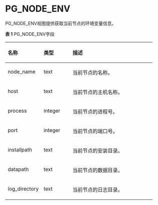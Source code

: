 # PG\_NODE\_ENV<a name="ZH-CN_TOPIC_0289899993"></a>

PG\_NODE\_ENV视图提供获取当前节点的环境变量信息。

**表 1**  PG\_NODE\_ENV字段

<a name="zh-cn_topic_0283137148_zh-cn_topic_0237122422_zh-cn_topic_0059778769_t8d65b66ae7224247aac9adb09ce0ea36"></a>
<table><thead align="left"><tr id="zh-cn_topic_0283137148_zh-cn_topic_0237122422_zh-cn_topic_0059778769_re07d82acd1ba4fc08bee2fc98b6d6459"><th class="cellrowborder" valign="top" width="24.37%" id="mcps1.2.4.1.1"><p id="zh-cn_topic_0283137148_zh-cn_topic_0237122422_zh-cn_topic_0059778769_a0472ed3484aa410db12d9e0ff69263d5"><a name="zh-cn_topic_0283137148_zh-cn_topic_0237122422_zh-cn_topic_0059778769_a0472ed3484aa410db12d9e0ff69263d5"></a><a name="zh-cn_topic_0283137148_zh-cn_topic_0237122422_zh-cn_topic_0059778769_a0472ed3484aa410db12d9e0ff69263d5"></a>名称</p>
</th>
<th class="cellrowborder" valign="top" width="19.66%" id="mcps1.2.4.1.2"><p id="zh-cn_topic_0283137148_zh-cn_topic_0237122422_zh-cn_topic_0059778769_afa79d62984df424f8fa9475a1476673d"><a name="zh-cn_topic_0283137148_zh-cn_topic_0237122422_zh-cn_topic_0059778769_afa79d62984df424f8fa9475a1476673d"></a><a name="zh-cn_topic_0283137148_zh-cn_topic_0237122422_zh-cn_topic_0059778769_afa79d62984df424f8fa9475a1476673d"></a>类型</p>
</th>
<th class="cellrowborder" valign="top" width="55.97%" id="mcps1.2.4.1.3"><p id="zh-cn_topic_0283137148_zh-cn_topic_0237122422_zh-cn_topic_0059778769_acbaaa146000e488792f068a9a2c3d362"><a name="zh-cn_topic_0283137148_zh-cn_topic_0237122422_zh-cn_topic_0059778769_acbaaa146000e488792f068a9a2c3d362"></a><a name="zh-cn_topic_0283137148_zh-cn_topic_0237122422_zh-cn_topic_0059778769_acbaaa146000e488792f068a9a2c3d362"></a>描述</p>
</th>
</tr>
</thead>
<tbody><tr id="zh-cn_topic_0283137148_zh-cn_topic_0237122422_zh-cn_topic_0059778769_r87f391f7292f47d89d954ada6869f003"><td class="cellrowborder" valign="top" width="24.37%" headers="mcps1.2.4.1.1 "><p id="zh-cn_topic_0283137148_zh-cn_topic_0237122422_zh-cn_topic_0059778769_a4f8f3447f0ab4c83acff44ca486059c9"><a name="zh-cn_topic_0283137148_zh-cn_topic_0237122422_zh-cn_topic_0059778769_a4f8f3447f0ab4c83acff44ca486059c9"></a><a name="zh-cn_topic_0283137148_zh-cn_topic_0237122422_zh-cn_topic_0059778769_a4f8f3447f0ab4c83acff44ca486059c9"></a>node_name</p>
</td>
<td class="cellrowborder" valign="top" width="19.66%" headers="mcps1.2.4.1.2 "><p id="zh-cn_topic_0283137148_zh-cn_topic_0237122422_zh-cn_topic_0059778769_a9ef07864a9ee4cefa2c5778397d5ab23"><a name="zh-cn_topic_0283137148_zh-cn_topic_0237122422_zh-cn_topic_0059778769_a9ef07864a9ee4cefa2c5778397d5ab23"></a><a name="zh-cn_topic_0283137148_zh-cn_topic_0237122422_zh-cn_topic_0059778769_a9ef07864a9ee4cefa2c5778397d5ab23"></a>text</p>
</td>
<td class="cellrowborder" valign="top" width="55.97%" headers="mcps1.2.4.1.3 "><p id="zh-cn_topic_0283137148_zh-cn_topic_0237122422_zh-cn_topic_0059778769_ae068586c2159448f8d3fd47e083ce304"><a name="zh-cn_topic_0283137148_zh-cn_topic_0237122422_zh-cn_topic_0059778769_ae068586c2159448f8d3fd47e083ce304"></a><a name="zh-cn_topic_0283137148_zh-cn_topic_0237122422_zh-cn_topic_0059778769_ae068586c2159448f8d3fd47e083ce304"></a>当前节点的名称。</p>
</td>
</tr>
<tr id="zh-cn_topic_0283137148_zh-cn_topic_0237122422_zh-cn_topic_0059778769_raa4c7871f4d94a19840ce246abe48d3c"><td class="cellrowborder" valign="top" width="24.37%" headers="mcps1.2.4.1.1 "><p id="zh-cn_topic_0283137148_zh-cn_topic_0237122422_zh-cn_topic_0059778769_ad8b4089a284641af8e4bd926448ea9ec"><a name="zh-cn_topic_0283137148_zh-cn_topic_0237122422_zh-cn_topic_0059778769_ad8b4089a284641af8e4bd926448ea9ec"></a><a name="zh-cn_topic_0283137148_zh-cn_topic_0237122422_zh-cn_topic_0059778769_ad8b4089a284641af8e4bd926448ea9ec"></a>host</p>
</td>
<td class="cellrowborder" valign="top" width="19.66%" headers="mcps1.2.4.1.2 "><p id="zh-cn_topic_0283137148_zh-cn_topic_0237122422_zh-cn_topic_0059778769_a61560af02d3843a9aa3833ec6af26d30"><a name="zh-cn_topic_0283137148_zh-cn_topic_0237122422_zh-cn_topic_0059778769_a61560af02d3843a9aa3833ec6af26d30"></a><a name="zh-cn_topic_0283137148_zh-cn_topic_0237122422_zh-cn_topic_0059778769_a61560af02d3843a9aa3833ec6af26d30"></a>text</p>
</td>
<td class="cellrowborder" valign="top" width="55.97%" headers="mcps1.2.4.1.3 "><p id="zh-cn_topic_0283137148_zh-cn_topic_0237122422_zh-cn_topic_0059778769_a4b04d0cbf7484f8c8ebe01d5c9ff35b4"><a name="zh-cn_topic_0283137148_zh-cn_topic_0237122422_zh-cn_topic_0059778769_a4b04d0cbf7484f8c8ebe01d5c9ff35b4"></a><a name="zh-cn_topic_0283137148_zh-cn_topic_0237122422_zh-cn_topic_0059778769_a4b04d0cbf7484f8c8ebe01d5c9ff35b4"></a>当前节点的主机名称。</p>
</td>
</tr>
<tr id="zh-cn_topic_0283137148_zh-cn_topic_0237122422_zh-cn_topic_0059778769_re4b511363b1f4a198f9bf9fef45d8bf9"><td class="cellrowborder" valign="top" width="24.37%" headers="mcps1.2.4.1.1 "><p id="zh-cn_topic_0283137148_zh-cn_topic_0237122422_zh-cn_topic_0059778769_a927cb290304948d282ba7c9b1387ea0c"><a name="zh-cn_topic_0283137148_zh-cn_topic_0237122422_zh-cn_topic_0059778769_a927cb290304948d282ba7c9b1387ea0c"></a><a name="zh-cn_topic_0283137148_zh-cn_topic_0237122422_zh-cn_topic_0059778769_a927cb290304948d282ba7c9b1387ea0c"></a>process</p>
</td>
<td class="cellrowborder" valign="top" width="19.66%" headers="mcps1.2.4.1.2 "><p id="zh-cn_topic_0283137148_zh-cn_topic_0237122422_zh-cn_topic_0059778769_a8593e0ff45424ff1bdb073f948370841"><a name="zh-cn_topic_0283137148_zh-cn_topic_0237122422_zh-cn_topic_0059778769_a8593e0ff45424ff1bdb073f948370841"></a><a name="zh-cn_topic_0283137148_zh-cn_topic_0237122422_zh-cn_topic_0059778769_a8593e0ff45424ff1bdb073f948370841"></a>integer</p>
</td>
<td class="cellrowborder" valign="top" width="55.97%" headers="mcps1.2.4.1.3 "><p id="zh-cn_topic_0283137148_zh-cn_topic_0237122422_zh-cn_topic_0059778769_a09f3d742861b4029b481e1cebc3a5e6a"><a name="zh-cn_topic_0283137148_zh-cn_topic_0237122422_zh-cn_topic_0059778769_a09f3d742861b4029b481e1cebc3a5e6a"></a><a name="zh-cn_topic_0283137148_zh-cn_topic_0237122422_zh-cn_topic_0059778769_a09f3d742861b4029b481e1cebc3a5e6a"></a>当前节点的进程号。</p>
</td>
</tr>
<tr id="zh-cn_topic_0283137148_zh-cn_topic_0237122422_zh-cn_topic_0059778769_r7bb1f7f04abb405f86b8a29eedccc375"><td class="cellrowborder" valign="top" width="24.37%" headers="mcps1.2.4.1.1 "><p id="zh-cn_topic_0283137148_zh-cn_topic_0237122422_zh-cn_topic_0059778769_a34e754fb5ab54745aaefdbc6464a022c"><a name="zh-cn_topic_0283137148_zh-cn_topic_0237122422_zh-cn_topic_0059778769_a34e754fb5ab54745aaefdbc6464a022c"></a><a name="zh-cn_topic_0283137148_zh-cn_topic_0237122422_zh-cn_topic_0059778769_a34e754fb5ab54745aaefdbc6464a022c"></a>port</p>
</td>
<td class="cellrowborder" valign="top" width="19.66%" headers="mcps1.2.4.1.2 "><p id="zh-cn_topic_0283137148_zh-cn_topic_0237122422_zh-cn_topic_0059778769_accd38928549740bcada31c574cce6f65"><a name="zh-cn_topic_0283137148_zh-cn_topic_0237122422_zh-cn_topic_0059778769_accd38928549740bcada31c574cce6f65"></a><a name="zh-cn_topic_0283137148_zh-cn_topic_0237122422_zh-cn_topic_0059778769_accd38928549740bcada31c574cce6f65"></a>integer</p>
</td>
<td class="cellrowborder" valign="top" width="55.97%" headers="mcps1.2.4.1.3 "><p id="zh-cn_topic_0283137148_zh-cn_topic_0237122422_zh-cn_topic_0059778769_a27b186f4b6ac421fb3221250575371c6"><a name="zh-cn_topic_0283137148_zh-cn_topic_0237122422_zh-cn_topic_0059778769_a27b186f4b6ac421fb3221250575371c6"></a><a name="zh-cn_topic_0283137148_zh-cn_topic_0237122422_zh-cn_topic_0059778769_a27b186f4b6ac421fb3221250575371c6"></a>当前节点的端口号。</p>
</td>
</tr>
<tr id="zh-cn_topic_0283137148_zh-cn_topic_0237122422_zh-cn_topic_0059778769_r86521a00ff374ca5b336ca8bb2d7734f"><td class="cellrowborder" valign="top" width="24.37%" headers="mcps1.2.4.1.1 "><p id="zh-cn_topic_0283137148_zh-cn_topic_0237122422_zh-cn_topic_0059778769_aebc40c771e3541d8b174bb3e54bddb64"><a name="zh-cn_topic_0283137148_zh-cn_topic_0237122422_zh-cn_topic_0059778769_aebc40c771e3541d8b174bb3e54bddb64"></a><a name="zh-cn_topic_0283137148_zh-cn_topic_0237122422_zh-cn_topic_0059778769_aebc40c771e3541d8b174bb3e54bddb64"></a>installpath</p>
</td>
<td class="cellrowborder" valign="top" width="19.66%" headers="mcps1.2.4.1.2 "><p id="zh-cn_topic_0283137148_zh-cn_topic_0237122422_zh-cn_topic_0059778769_a97e877e0f04e47f2a78fff0379bff814"><a name="zh-cn_topic_0283137148_zh-cn_topic_0237122422_zh-cn_topic_0059778769_a97e877e0f04e47f2a78fff0379bff814"></a><a name="zh-cn_topic_0283137148_zh-cn_topic_0237122422_zh-cn_topic_0059778769_a97e877e0f04e47f2a78fff0379bff814"></a>text</p>
</td>
<td class="cellrowborder" valign="top" width="55.97%" headers="mcps1.2.4.1.3 "><p id="zh-cn_topic_0283137148_zh-cn_topic_0237122422_zh-cn_topic_0059778769_a8041249bf78b4e5e8b6953417567d56e"><a name="zh-cn_topic_0283137148_zh-cn_topic_0237122422_zh-cn_topic_0059778769_a8041249bf78b4e5e8b6953417567d56e"></a><a name="zh-cn_topic_0283137148_zh-cn_topic_0237122422_zh-cn_topic_0059778769_a8041249bf78b4e5e8b6953417567d56e"></a>当前节点的安装目录。</p>
</td>
</tr>
<tr id="zh-cn_topic_0283137148_zh-cn_topic_0237122422_zh-cn_topic_0059778769_r62100a7175f441d490470fbe7bec3f6f"><td class="cellrowborder" valign="top" width="24.37%" headers="mcps1.2.4.1.1 "><p id="zh-cn_topic_0283137148_zh-cn_topic_0237122422_zh-cn_topic_0059778769_a3a836182f34a42638f3251a5e4f12e52"><a name="zh-cn_topic_0283137148_zh-cn_topic_0237122422_zh-cn_topic_0059778769_a3a836182f34a42638f3251a5e4f12e52"></a><a name="zh-cn_topic_0283137148_zh-cn_topic_0237122422_zh-cn_topic_0059778769_a3a836182f34a42638f3251a5e4f12e52"></a>datapath</p>
</td>
<td class="cellrowborder" valign="top" width="19.66%" headers="mcps1.2.4.1.2 "><p id="zh-cn_topic_0283137148_zh-cn_topic_0237122422_zh-cn_topic_0059778769_a7213de473f3e485e8d5d3037da9263fe"><a name="zh-cn_topic_0283137148_zh-cn_topic_0237122422_zh-cn_topic_0059778769_a7213de473f3e485e8d5d3037da9263fe"></a><a name="zh-cn_topic_0283137148_zh-cn_topic_0237122422_zh-cn_topic_0059778769_a7213de473f3e485e8d5d3037da9263fe"></a>text</p>
</td>
<td class="cellrowborder" valign="top" width="55.97%" headers="mcps1.2.4.1.3 "><p id="zh-cn_topic_0283137148_zh-cn_topic_0237122422_zh-cn_topic_0059778769_a7504bb11b8824fc7b9d1656d47bd93a8"><a name="zh-cn_topic_0283137148_zh-cn_topic_0237122422_zh-cn_topic_0059778769_a7504bb11b8824fc7b9d1656d47bd93a8"></a><a name="zh-cn_topic_0283137148_zh-cn_topic_0237122422_zh-cn_topic_0059778769_a7504bb11b8824fc7b9d1656d47bd93a8"></a>当前节点的数据目录。</p>
</td>
</tr>
<tr id="zh-cn_topic_0283137148_zh-cn_topic_0237122422_zh-cn_topic_0059778769_re5b4118bbd0d436e89ea7b11a396b9c2"><td class="cellrowborder" valign="top" width="24.37%" headers="mcps1.2.4.1.1 "><p id="zh-cn_topic_0283137148_zh-cn_topic_0237122422_zh-cn_topic_0059778769_a6f9a4f47a05d44fe84a30728b57c1263"><a name="zh-cn_topic_0283137148_zh-cn_topic_0237122422_zh-cn_topic_0059778769_a6f9a4f47a05d44fe84a30728b57c1263"></a><a name="zh-cn_topic_0283137148_zh-cn_topic_0237122422_zh-cn_topic_0059778769_a6f9a4f47a05d44fe84a30728b57c1263"></a>log_directory</p>
</td>
<td class="cellrowborder" valign="top" width="19.66%" headers="mcps1.2.4.1.2 "><p id="zh-cn_topic_0283137148_zh-cn_topic_0237122422_zh-cn_topic_0059778769_a0e4188a3242d4efd927fa0777325a03a"><a name="zh-cn_topic_0283137148_zh-cn_topic_0237122422_zh-cn_topic_0059778769_a0e4188a3242d4efd927fa0777325a03a"></a><a name="zh-cn_topic_0283137148_zh-cn_topic_0237122422_zh-cn_topic_0059778769_a0e4188a3242d4efd927fa0777325a03a"></a>text</p>
</td>
<td class="cellrowborder" valign="top" width="55.97%" headers="mcps1.2.4.1.3 "><p id="zh-cn_topic_0283137148_zh-cn_topic_0237122422_zh-cn_topic_0059778769_a3839a0322b844c12a154e5a210c9185a"><a name="zh-cn_topic_0283137148_zh-cn_topic_0237122422_zh-cn_topic_0059778769_a3839a0322b844c12a154e5a210c9185a"></a><a name="zh-cn_topic_0283137148_zh-cn_topic_0237122422_zh-cn_topic_0059778769_a3839a0322b844c12a154e5a210c9185a"></a>当前节点的日志目录。</p>
</td>
</tr>
</tbody>
</table>

